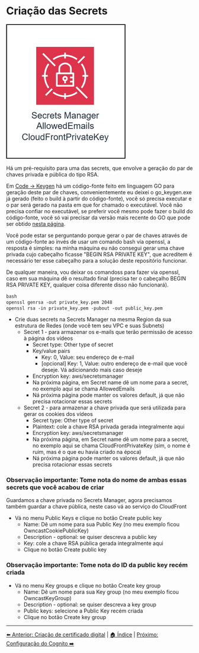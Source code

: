# Criação das Secrets
![Owncast-SecretsManager.drawio.svg](/Images/Owncast-SecretsManager.drawio.svg)

Há um pré-requisito para uma das secrets, que envolve a geração do par de chaves privada e pública do tipo RSA.

Em [Code -> Keygen](Code/Keygen) há um código-fonte feito em linguagem GO para geração deste par de chaves, convenientemente eu deixei o go_keygen.exe já gerado (feito o build à partir do código-fonte), você só precisa executar e o par será gerado na pasta em que for chamado o executável. Você não precisa confiar no executável, se preferir você mesmo pode fazer o build do código-fonte, você só vai precisar da versão mais recente do GO que pode ser obtido [nesta página](https://go.dev/doc/install).

Você pode estar se perguntando porque gerar o par de chaves através de um código-fonte ao invés de usar um comando bash via openssl, a resposta é simples: na minha máquina eu não consegui gerar uma chave privada cujo cabeçalho ficasse "BEGIN RSA PRIVATE KEY", que acreditem é necessário ter esse cabeçalho para a solução deste repositório funcionar.

De qualquer maneira, vou deixar os comandoss para fazer via openssl, caso em sua máquina dê o resultado final (precisa ter o cabeçalho BEGIN RSA PRIVATE KEY, qualquer coisa diferente disso não funcionará).

```
bash
openssl genrsa -out private_key.pem 2048
openssl rsa -in private_key.pem -pubout -out public_key.pem
```

- Crie duas secrets na Secrets Manager na mesma Region da sua estrutura de Redes (onde você tem seu VPC e suas Subnets)
  - Secret 1 - para armazenar os e-mails que terão permissão de acesso à página dos vídeos
    - Secret type: Other type of secret
    - Key/value pairs
      - Key: 0, Value: seu endereço de e-mail
      - [opcional] Key: 1, Value: outro endereço de e-mail que você deseje. Vá adicionando mais caso deseje
    - Encryption key: aws/secretsmanager
    - Na próxima página, em Secret name dê um nome para a secret, no exemplo aqui se chama AllowedEmails
    - Ná próxima página pode manter os valores default, já que não precisa rotacionar essas secrets
  - Secret 2 - para armazenar a chave privada que será utilizada para gerar os cookies dos vídeos
    - Secret type: Other type of secret
    - Plaintext: cole a chave RSA privada gerada integralmente aqui
    - Encryption key: aws/secretsmanager
    - Na próxima página, em Secret name dê um nome para a secret, no exemplo aqui se chama CloudFrontPrivateKey (sim, o nome é ruim, mas é o que eu havia criado na época)
    - Ná próxima página pode manter os valores default, já que não precisa rotacionar essas secrets

### Observação importante: Tome nota do nome de ambas essas secrets que você acabou de criar

Guardamos a chave privada no Secrets Manager, agora precisamos também guardar a chave pública, neste caso vá ao serviço do CloudFront

- Vá no menu Public Keys e clique no botão Create public key
  - Name: Dê um nome para sua Public Key (no meu exemplo ficou OwncastCookiePublicKey)
  - Description - optional: se quiser descreva a public key
  - Key: cole a chave RSA pública gerada integralmente aqui
  - Clique no botão Create public key

### Observação importante: Tome nota do ID da public key recém criada

- Vá no menu Key groups e clique no botão Create key group
  - Name: Dê um nome para sua Key group (no meu exemplo ficou OwncastKeyGroup)
  - Description - optional: se quiser descreva a key group
  - Public keys: selecione a Public Key recém criada
  - Clique no botão Create key group

---
[⬅️ Anterior: Criação de certificado digital](08-Certificate.md) | [🏠 Índice](../README.md) | [Próximo: Configuração do Cognito ➡️](10-Cognito.md)